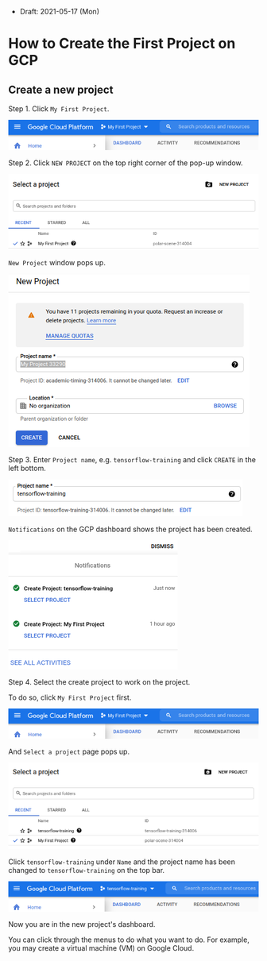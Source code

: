 * Draft: 2021-05-17 (Mon)

# How to Create the First Project on GCP



## Create a new project

Step 1. Click `My First Project`.

<img src="images/gcp-console-my_first_project.png">

Step 2. Click `NEW PROJECT` on the top right corner of the pop-up window.

<img src="images/gcp-console-my_first_project-select_a_project.png">

`New Project` window pops up.

<img src="images/gcp-console-my_first_project-select_a_project-new_project.png">



Step 3. Enter `Project name`, e.g. `tensorflow-training` and click `CREATE` in the left bottom.

<img src="images/gcp-console-my_first_project-select_a_project-new_project-project_name-tensorflow_training.png">

`Notifications` on the GCP dashboard shows the project has been created.

<img src="images/gcp-console-notifications-create_project-tensorflow_training.png">

Step 4. Select the create project to work on the project.

To do so, click `My First Project` first.

<img src="images/gcp-console-my_first_project.png">

And `Select a project` page pops up.

<img src="images/gcp-console-my_first_project-select_a_project-tensorflow-training_my_first_project.png">

Click `tensorflow-training` under `Name` and the project name has been changed to `tensorflow-training` on the top bar.

<img src="images/gcp-console-top_bar-tensorflow-training.png">

Now you are in the new project's dashboard. 

You can click through the menus to do what you want to do. For example, you may create a virtual machine (VM) on Google Cloud.

